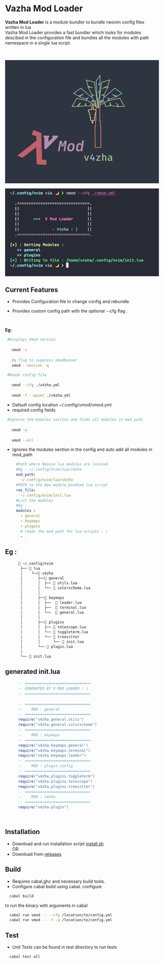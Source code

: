 # Vazha Mod Loader

**Vazha Mod Loader** 
is a module bundler to bundle neovim config files written in lua<br>
Vazha Mod Loader provides a fast bundler which looks for modules descibed in the configuration file and bundles all the modules with path namespace in a single lua script.

<br><br>
![v4zha](assets/v_mod.png)

![vmod](assets/v_mod1.png)


## Current Features
  
- Provides Configuration file to change config and rebundle.<br>

- Provides custom config path with the optional --cfg flag .

<br>

**Eg:**

 ```bash
  #Displays Vmod version

    vmod -v 

    #q flag to suppress Vmodbanner
    vmod --version -q
 ```

 ```bash
  #Reads config file

    vmod --cfg ./v4zha.yml
    
    vmod -f --quiet ./v4zha.yml
 ```

- Default config location ~/.config/vmod/vmod.yml
- required config fields 

 ```bash
  #Ignores the modules section and finds all modules in mod_path
  
    vmod -a 

    vmod --all
 ```
- Ignores the modules section in the config and auto add all modules in mod_path

```yml
     #Path where Neovim lua modules are located
     #Eg : ~/.config/nvim/lua/v4zha
     mod_path: 
       ~/.config/nvim/lua/v4zha
     #PATH to the New module_bundled lua script 
     res_file: 
       ~/.config/nvim/init.lua
     #List the modules
     #Eg : 
     modules : 
       - general
       - keymaps
       - plugins
       # reads the mod_path for lua scripts : )
       - .
```
## Eg :
```
      📂 ~/.config/nvim
       ├── 📂 lua
       │    └──📂 v4zha
       │       ├──📂 general
       │       │  ├── 📄 utils.lua
       │       │  └── 📄 colorscheme.lua
       │       │
       │       ├──📂 keymaps
       │       │  ├──  📄 leader.lua
       │       │  ├──  📄 terminal.lua
       │       │  └──  📄 general.lua
       │       │
       │       ├──📂 plugins
       │       │  ├── 📄 telescope.lua
       │       │  └── 📄 toggleterm.lua
       │       │  └── 📂 treesitter
       │       │      └── 📄 init.lua
       │       └── 📄 plugin.lua
       │
       └── 📄 init.lua 
```
## generated init.lua 

```lua
      -- ==============================
      -- GENERATED BY V MOD LOADER : )
      -- ==============================

      -- ==============================
      --    MOD : general
      -- ==============================
      require("v4zha.general.utils")
      require("v4zha.general.colorscheme")
      -- ==============================
      --    MOD : keymaps
      -- ==============================
      require("v4zha.keymaps.general")
      require("v4zha.keymaps.terminal")
      require("v4zha.keymaps.leader")
      -- ==============================
      --    MOD : plugin_config
      -- ==============================
      require("v4zha.plugins.toggleterm")
      require("v4zha.plugins.telescope")
      require("v4zha.plugins.treesitter")
      -- ==============================
      --    MOD : v4zha
      -- ==============================
      require("v4zha.plugin")
```


<br>

## Installation
- Download and run installation script [install.sh](https://github.com/v4zha/vmod-loader/releases/latest/install.sh)<br>
OR
- Download from [releases](https://github.com/v4zha/vmod-loader/releases)<br>

## Build   
- Requires cabal,ghc and necessary build tools.
- Configure cabal build using cabal. configure 

```bash
  cabal build
```
to run the binary with arguments in cabal

```bash
  cabal run vmod -- --cfg /location/to/config.yml
  cabal run vmod -- -f -q /location/to/config.yml
```

## Test
- Unit Tests can be found in test directory
to run tests

```bash
  cabal test all
```